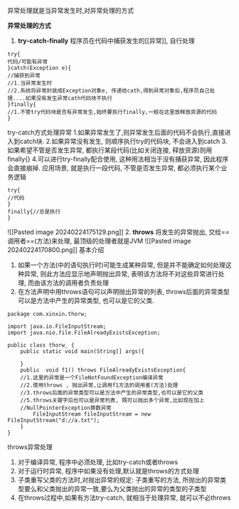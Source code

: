 异常处理就是当异常发生时,对异常处理的方式

**异常处理的方式**
1. **try-catch-finally**
   程序员在代码中捕获发生的[[异常]], 自行处理
```
try{
代码/可能有异常
}catch(Exception e){
//捕获到异常
//1.当异常发生时
//2.系统将异常封装成Exception对象e, 传递给cath,得到异常对象后,程序员自己处理....如果没有发生异常cath代码块不执行
}finally{
//1.不管try代码块是否有异常发生,始终要执行finally,一般在这里放释放资源的代码
}
```
try-catch方式处理异常
1.如果异常发生了,则异常发生后面的代码不会执行,直接进入到catch块.
2.如果异常没有发生, 则顺序执行try的代码块, 不会进入到catch
3.如果希望不管是否发生异常, 都执行某段代码(比如关闭连接, 释放资源)则用finally{}
4.可以进行try-finally配合使用, 这种用法相当于没有捕获异常, 因此程序会直接崩掉. 应用场景, 就是执行一段代码, 不管是否发生异常, 都必须执行某个业务逻辑
```
try{
//代码
}
finally{//总是执行
}
```
![[Pasted image 20240224175129.png]]
2. **throws**
   将发生的异常抛出, 交给==调用者==(方法)来处理, 最顶级的处理者就是JVM
   ![[Pasted image 20240224170800.png]]
   基本介绍
   1. 如果一个方法(中的语句执行时)可能生成某种异常, 但是并不能确定如何处理这种异常,  则此方法应显示地声明抛出异常, 表明该方法将不对这些异常进行处理, 而由该方法的调用者负责处理
   2. 在方法声明中用throws语句可以声明抛出异常的列表, throws后面的异常类型可以是方法中产生的异常类型, 也可以是它的父类.
```
package com.xinxin.thorw;  
  
import java.io.FileInputStream;  
import java.nio.file.FileAlreadyExistsException;  
  
public class thorw_ {  
    public static void main(String[] args){  
          
    }  
    public  void f1() throws FileAlreadyExistsException{  
    //1.这里的异常是一个FileNotFoundException编译异常
    //2.使用throws , 抛出异常,让调用f1方法的调用者(方法)处理
    //3.throws后面的异常类型可以是方法中产生的异常类型,也可以是它的父类
    //5.throws关键字后也可以是异常列表, 既可以抛出多个异常,比如现在加上
    //NullPointerException算数异常
        FileInputStream fileInputStream = new FileInputStream("d://a.txt");  
    }  
}
```

throws异常处理
1. 对于编译异常, 程序中必须处理, 比如try-catch或者throws
2. 对于运行时异常, 程序中如果没有处理,默认就是throws的方式处理
3. 子类重写父类的方法时,对抛出异常的规定: 子类重写的方法, 所抛出的异常类型要么和父类抛出的异常一致,要么为父类抛出的异常的类型的子类型
4. 在throws过程中,如果有方法try-catch, 就相当于处理异常, 就可以不必throws